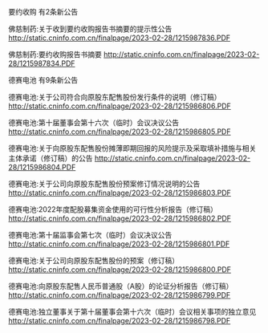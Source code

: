 要约收购 有2条新公告 

佛慈制药:关于收到要约收购报告书摘要的提示性公告 http://static.cninfo.com.cn/finalpage/2023-02-28/1215987836.PDF 

佛慈制药:要约收购报告书摘要 http://static.cninfo.com.cn/finalpage/2023-02-28/1215987834.PDF 

德赛电池 有9条新公告 

德赛电池:关于公司符合向原股东配售股份发行条件的说明（修订稿） http://static.cninfo.com.cn/finalpage/2023-02-28/1215986806.PDF 

德赛电池:第十届董事会第十六次（临时）会议决议公告 http://static.cninfo.com.cn/finalpage/2023-02-28/1215986805.PDF 

德赛电池:关于向原股东配售股份摊薄即期回报的风险提示及采取填补措施与相关主体承诺（修订稿）的公告 http://static.cninfo.com.cn/finalpage/2023-02-28/1215986804.PDF 

德赛电池:关于公司向原股东配售股份预案修订情况说明的公告 http://static.cninfo.com.cn/finalpage/2023-02-28/1215986803.PDF 

德赛电池:2022年度配股募集资金使用的可行性分析报告（修订稿） http://static.cninfo.com.cn/finalpage/2023-02-28/1215986802.PDF 

德赛电池:第十届监事会第七次（临时）会议决议公告 http://static.cninfo.com.cn/finalpage/2023-02-28/1215986801.PDF 

德赛电池:关于公司向原股东配售股份的预案（修订稿） http://static.cninfo.com.cn/finalpage/2023-02-28/1215986800.PDF 

德赛电池:向原股东配售人民币普通股（A股）的论证分析报告（修订稿） http://static.cninfo.com.cn/finalpage/2023-02-28/1215986799.PDF 

德赛电池:独立董事关于第十届董事会第十六次（临时）会议相关事项的独立意见 http://static.cninfo.com.cn/finalpage/2023-02-28/1215986798.PDF 

